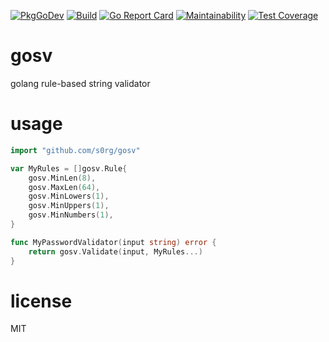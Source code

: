 [![PkgGoDev](https://pkg.go.dev/badge/github.com/s0rg/gosv)](https://pkg.go.dev/github.com/s0rg/gosv)
[![Build](https://github.com/s0rg/phpunisher/workflows/ci/badge.svg)](https://github.com/s0rg/phpunisher/actions?query=workflow%3Aci)
[![Go Report Card](https://goreportcard.com/badge/github.com/s0rg/gosv)](https://goreportcard.com/report/github.com/s0rg/gosv)
[![Maintainability](https://api.codeclimate.com/v1/badges/e1c002df2b4571e01537/maintainability)](https://codeclimate.com/github/s0rg/gosv/maintainability)
[![Test Coverage](https://api.codeclimate.com/v1/badges/e1c002df2b4571e01537/test_coverage)](https://codeclimate.com/github/s0rg/gosv/test_coverage)

# gosv

golang rule-based string validator

# usage
```go
import "github.com/s0rg/gosv"

var MyRules = []gosv.Rule{
	gosv.MinLen(8),
	gosv.MaxLen(64),
	gosv.MinLowers(1),
	gosv.MinUppers(1),
	gosv.MinNumbers(1),
}

func MyPasswordValidator(input string) error {
    return gosv.Validate(input, MyRules...)
}
```

# license

MIT
